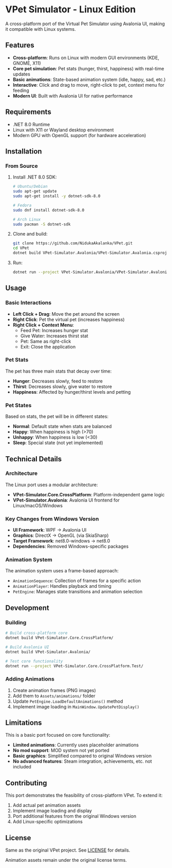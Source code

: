 # VPet Simulator - Linux Edition

A cross-platform port of the Virtual Pet Simulator using Avalonia UI, making it compatible with Linux systems.

## Features

- **Cross-platform**: Runs on Linux with modern GUI environments (KDE, GNOME, X11)
- **Core pet simulation**: Pet stats (hunger, thirst, happiness) with real-time updates
- **Basic animations**: State-based animation system (idle, happy, sad, etc.)
- **Interactive**: Click and drag to move, right-click to pet, context menu for feeding
- **Modern UI**: Built with Avalonia UI for native performance

## Requirements

- .NET 8.0 Runtime
- Linux with X11 or Wayland desktop environment
- Modern GPU with OpenGL support (for hardware acceleration)

## Installation

### From Source

1. Install .NET 8.0 SDK:
   ```bash
   # Ubuntu/Debian
   sudo apt-get update
   sudo apt-get install -y dotnet-sdk-8.0
   
   # Fedora
   sudo dnf install dotnet-sdk-8.0
   
   # Arch Linux
   sudo pacman -S dotnet-sdk
   ```

2. Clone and build:
   ```bash
   git clone https://github.com/NidukaAkalanka/VPet.git
   cd VPet
   dotnet build VPet-Simulator.Avalonia/VPet-Simulator.Avalonia.csproj
   ```

3. Run:
   ```bash
   dotnet run --project VPet-Simulator.Avalonia/VPet-Simulator.Avalonia.csproj
   ```

## Usage

### Basic Interactions

- **Left Click + Drag**: Move the pet around the screen
- **Right Click**: Pet the virtual pet (increases happiness)
- **Right Click + Context Menu**: 
  - Feed Pet: Increases hunger stat
  - Give Water: Increases thirst stat  
  - Pet: Same as right-click
  - Exit: Close the application

### Pet Stats

The pet has three main stats that decay over time:
- **Hunger**: Decreases slowly, feed to restore
- **Thirst**: Decreases slowly, give water to restore  
- **Happiness**: Affected by hunger/thirst levels and petting

### Pet States

Based on stats, the pet will be in different states:
- **Normal**: Default state when stats are balanced
- **Happy**: When happiness is high (>70)
- **Unhappy**: When happiness is low (<30)
- **Sleep**: Special state (not yet implemented)

## Technical Details

### Architecture

The Linux port uses a modular architecture:

- **VPet-Simulator.Core.CrossPlatform**: Platform-independent game logic
- **VPet-Simulator.Avalonia**: Avalonia UI frontend for Linux/macOS/Windows

### Key Changes from Windows Version

- **UI Framework**: WPF → Avalonia UI
- **Graphics**: DirectX → OpenGL (via SkiaSharp)
- **Target Framework**: net8.0-windows → net8.0
- **Dependencies**: Removed Windows-specific packages

### Animation System

The animation system uses a frame-based approach:
- `AnimationSequence`: Collection of frames for a specific action
- `AnimationPlayer`: Handles playback and timing
- `PetEngine`: Manages state transitions and animation selection

## Development

### Building

```bash
# Build cross-platform core
dotnet build VPet-Simulator.Core.CrossPlatform/

# Build Avalonia UI
dotnet build VPet-Simulator.Avalonia/

# Test core functionality
dotnet run --project VPet-Simulator.Core.CrossPlatform.Test/
```

### Adding Animations

1. Create animation frames (PNG images)
2. Add them to `Assets/animations/` folder
3. Update `PetEngine.LoadDefaultAnimations()` method
4. Implement image loading in `MainWindow.UpdatePetDisplay()`

## Limitations

This is a basic port focused on core functionality:

- **Limited animations**: Currently uses placeholder animations
- **No mod support**: MOD system not yet ported
- **Basic graphics**: Simplified compared to original Windows version
- **No advanced features**: Steam integration, achievements, etc. not included

## Contributing

This port demonstrates the feasibility of cross-platform VPet. To extend it:

1. Add actual pet animation assets
2. Implement image loading and display
3. Port additional features from the original Windows version
4. Add Linux-specific optimizations

## License

Same as the original VPet project. See [LICENSE](../LICENSE) for details.

Animation assets remain under the original license terms.